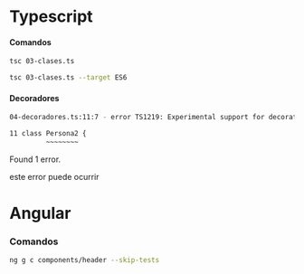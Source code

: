 # Typescript

#### Comandos

```bash
tsc 03-clases.ts 
```

```bash
tsc 03-clases.ts --target ES6 
```

#### Decoradores


```bash
04-decoradores.ts:11:7 - error TS1219: Experimental support for decorators is a feature that is subject to change in a future release. Set the 'experimentalDecorators' option in your 'tsconfig' or 'jsconfig' to remove this warning.

11 class Persona2 {
         ~~~~~~~~
```

Found 1 error.

este error puede ocurrir

# Angular

### Comandos

```bash
ng g c components/header --skip-tests
```
